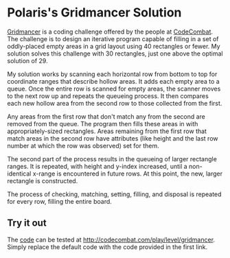 # Polaris's Gridmancer Solution

[Gridmancer]: http://codecombat.com/play/level/gridmancer
[CodeCombat]: http://codecombat.com/

[Gridmancer] is a coding challenge offered by the people at [CodeCombat]. The challenge is to design an iterative program capable of filling in a set of oddly-placed empty areas in a grid layout using 40 rectangles or fewer. My solution solves this challenge with 30 rectangles, just one above the optimal solution of 29.

My solution works by scanning each horizontal row from bottom to top for coordinate ranges that describe hollow areas. It adds each empty area to a queue. Once the entire row is scanned for empty areas, the scanner moves to the next row up and repeats the queueing process. It then compares each new hollow area from the second row to those collected from the first.

Any areas from the first row that don't match any from the second are removed from the queue. The program then fills these areas in with appropriately-sized rectangles. Areas remaining from the first row that match areas in the second row have attributes (like height and the last row number at which the row was observed) set for them.

The second part of the process results in the queueing of larger rectangle ranges. It is repeated, with height and y-index increased, until a non-identical x-range is encountered in future rows. At this point, the new, larger rectangle is constructed.

The process of checking, matching, setting, filling, and disposal is repeated for every row, filling the entire board.

## Try it out

[code]: https://github.com/formerPolaris/Gridmancer-Solution/blob/master/codecombatphase2.js

The [code] can be tested at http://codecombat.com/play/level/gridmancer. Simply replace the default code with the code provided in the first link.
